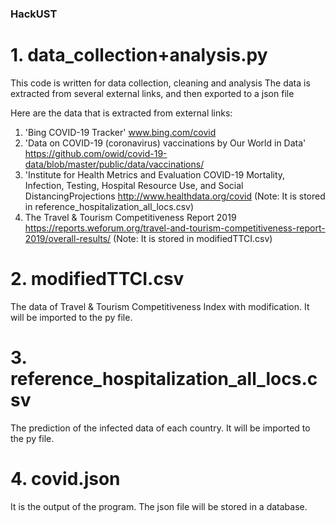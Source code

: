 ### HackUST
# 1. data_collection+analysis.py 
This code is written for data collection, cleaning and analysis
The data is extracted from several external links, and then exported to a json file

Here are the data that is extracted from external links:
1. 'Bing COVID-19 Tracker' 
www.bing.com/covid
2. 'Data on COVID-19 (coronavirus) vaccinations by Our World in Data' 
https://github.com/owid/covid-19-data/blob/master/public/data/vaccinations/
3. 'Institute for Health Metrics and Evaluation COVID-19 Mortality, Infection, Testing, Hospital Resource Use, and Social DistancingProjections
http://www.healthdata.org/covid
(Note: It is stored in reference_hospitalization_all_locs.csv)
4. The Travel & Tourism Competitiveness Report 2019
https://reports.weforum.org/travel-and-tourism-competitiveness-report-2019/overall-results/
(Note: It is stored in modifiedTTCI.csv)

# 2. modifiedTTCI.csv
The data of Travel & Tourism Competitiveness Index with modification. It will be imported to the py file.

# 3. reference_hospitalization_all_locs.csv
The prediction of the infected data of each country. It will be imported to the py file.

# 4. covid.json
It is the output of the program. The json file will be stored in a database. 
